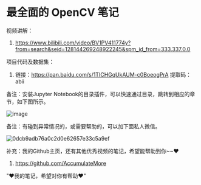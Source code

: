 # 最全面的 OpenCV 笔记

视频讲解：

1. https://www.bilibili.com/video/BV1PV411774y?from=search&seid=128144269248922245&spm_id_from=333.337.0.0

项目代码及数据集：

1. 链接：https://pan.baidu.com/s/1TICHGqUkAUM-c0BoeogPrA 提取码：abii

备注：安装Jupyter Notebook的目录插件，可以快速通过目录，跳转到相应的章节，如下图所示。

![image](https://user-images.githubusercontent.com/60348867/184643101-037c58ad-113c-490b-b0b7-e8ff412bd5f8.png)

备注：有碰到异常情况的，或需要帮助的，可以加下面私人微信。

![0dcb9adb76a0c2d0e62657e33c5a9ef](https://user-images.githubusercontent.com/60348867/186914289-5a2c7828-1c9d-4cd9-a8f0-8b9f9992422a.jpg)

补充：我的Github主页，还有其他优秀视频的笔记，希望能帮助到你~~♥

1. https://github.com/AccumulateMore

"♥我的笔记，希望对你有帮助♥"

